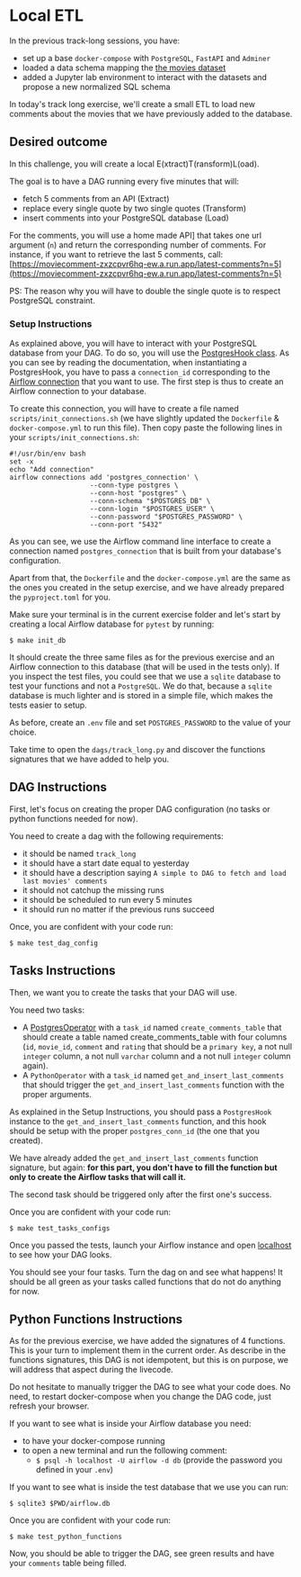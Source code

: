 # Local ETL

In the previous track-long sessions, you have:

- set up a base `docker-compose` with `PostgreSQL`, `FastAPI` and `Adminer`
- loaded a data schema mapping the [the movies dataset](https://www.kaggle.com/rounakbanik/the-movies-dataset)
- added a Jupyter lab environment to interact with the datasets and propose a new normalized SQL schema

In today's track long exercise, we'll create a small ETL to load new comments about the movies that we have previously added to the database.

## Desired outcome

In this challenge, you will create a local E(xtract)T(ransform)L(oad).

The goal is to have a DAG running every five minutes that will:
- fetch 5 comments from an API (Extract)
- replace every single quote by two single quotes (Transform)
- insert comments into your PostgreSQL database (Load)

For the comments, you will use a home made API] that takes one url argument (`n`) and return the corresponding number of comments. For instance, if you want to retrieve the last 5 comments, call: [https://moviecomment-zxzcpvr6hq-ew.a.run.app/latest-comments?n=5](https://moviecomment-zxzcpvr6hq-ew.a.run.app/latest-comments?n=5)

PS: The reason why you will have to double the single quote is to respect PostgreSQL constraint.

### Setup Instructions

As explained above, you will have to interact with your PostgreSQL database from your DAG. To do so, you will use the [PostgresHook class](https://airflow.apache.org/docs/apache-airflow-providers-postgres/stable/_api/airflow/providers/postgres/hooks/postgres/index.html#module-airflow.providers.postgres.hooks.postgres). As you can see by reading the documentation, when instantiating a PostgresHook, you have to pass a `connection_id` corresponding to the [Airflow connection](https://airflow.apache.org/docs/apache-airflow/stable/howto/connection.html) that you want to use. The first step is thus to create an Airflow connection to your database.

To create this connection, you will have to create a file named `scripts/init_connections.sh` (we have slightly updated the `Dockerfile` & `docker-compose.yml` to run this file). Then copy paste the following lines in your `scripts/init_connections.sh`:

```
#!/usr/bin/env bash
set -x
echo "Add connection"
airflow connections add 'postgres_connection' \
                    --conn-type postgres \
                    --conn-host "postgres" \
                    --conn-schema "$POSTGRES_DB" \
                    --conn-login "$POSTGRES_USER" \
                    --conn-password "$POSTGRES_PASSWORD" \
                    --conn-port "5432"
```

As you can see, we use the Airflow command line interface to create a connection named `postgres_connection` that is built from your database's configuration.

Apart from that, the `Dockerfile` and the `docker-compose.yml` are the same as the ones you created in the setup exercise, and we have already prepared the `pyproject.toml` for you.

Make sure your terminal is in the current exercise folder and let's start by creating a local Airflow database for `pytest` by running:

```
$ make init_db
```

It should create the three same files as for the previous exercise and an Airflow connection to this database (that will be used in the tests only). If you inspect the test files, you could see that we use a `sqlite` database to test your functions and not a `PostgreSQL`. We do that, because a `sqlite` database is much lighter and is stored in a simple file, which makes the tests easier to setup.

As before, create an `.env` file and set `POSTGRES_PASSWORD` to the value of your choice.

Take time to open the `dags/track_long.py` and discover the functions signatures that we have added to help you.

## DAG Instructions

First, let's focus on creating the proper DAG configuration (no tasks or python functions needed for now).

You need to create a dag with the following requirements:
- it should be named `track_long`
- it should have a start date equal to yesterday
- it should have a description saying `A simple to DAG to fetch and load last movies' comments`
- it should not catchup the missing runs
- it should be scheduled to run every 5 minutes
- it should run no matter if the previous runs succeed

Once, you are confident with your code run:
```
$ make test_dag_config
```

## Tasks Instructions

Then, we want you to create the tasks that your DAG will use.

You need two tasks:

- A [PostgresOperator](https://airflow.apache.org/docs/apache-airflow-providers-postgres/stable/_api/airflow/providers/postgres/operators/postgres/index.html#module-airflow.providers.postgres.operators.postgres) with a `task_id` named `create_comments_table` that should create a table named create_comments_table with four columns (`id`, `movie_id`, `comment` and `rating` that should be a `primary key`, a not null `integer` column, a not null `varchar` column and a not null `integer` column again).
- A `PythonOperator` with a `task_id` named `get_and_insert_last_comments` that should trigger the `get_and_insert_last_comments` function with the proper arguments.

As explained in the Setup Instructions, you should pass a `PostgresHook` instance to the `get_and_insert_last_comments` function, and this hook should be setup with the proper `postgres_conn_id` (the one that you created).

We have already added the `get_and_insert_last_comments` function signature, but again: **for this part, you don't have to fill the function but only to create the Airflow tasks that will call it.**

The second task should be triggered only after the first one's success.

Once you are confident with your code run:

```
$ make test_tasks_configs
```

Once you passed the tests, launch your Airflow instance and open [localhost](http://localhost:8080/home) to see how your DAG looks.

You should see your four tasks. Turn the dag on and see what happens! It should be all green as your tasks called functions that do not do anything for now.

## Python Functions Instructions

As for the previous exercise, we have added the signatures of 4 functions. This is your turn to implement them in the current order. As describe in the functions signatures, this DAG is not idempotent, but this is on purpose, we will address that aspect during the livecode.

Do not hesitate to manually trigger the DAG to see what your code does.
No need, to restart docker-compose when you change the DAG code, just refresh your browser.

If you want to see what is inside your Airflow database you need:
- to have your docker-compose running
- to open a new terminal and run the following comment:
  - `$ psql -h localhost -U airflow -d db` (provide the password you defined in your `.env`)


If you want to see what is inside the test database that we use you can run:
```
$ sqlite3 $PWD/airflow.db
```


Once you are confident with your code run:
```
$ make test_python_functions
```

Now, you should be able to trigger the DAG, see green results and have your `comments` table being filled.
